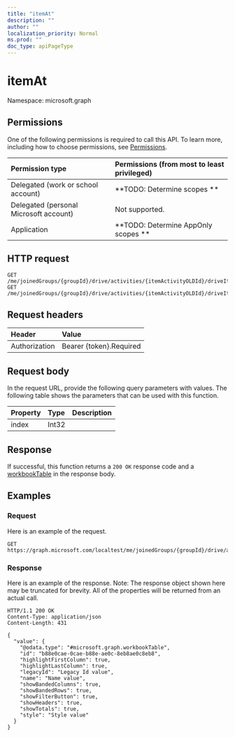 ```yaml
---
title: "itemAt"
description: ""
author: ""
localization_priority: Normal
ms.prod: ""
doc_type: apiPageType
---
```


# itemAt

Namespace: microsoft.graph



## Permissions
One of the following permissions is required to call this API. To learn more, including how to choose permissions, see [Permissions](/concepts/permissions-reference.md).

|Permission type|Permissions (from most to least privileged)|
|:---|:---|
|Delegated (work or school account)|**TODO: Determine scopes **|
|Delegated (personal Microsoft account)|Not supported.|
|Application|**TODO: Determine AppOnly scopes **|

## HTTP request
<!-- {
  "blockType": "ignored"
}
-->
``` http
GET /me/joinedGroups/{groupId}/drive/activities/{itemActivityOLDId}/driveItem/workbook/tables/itemAt
GET /me/joinedGroups/{groupId}/drive/activities/{itemActivityOLDId}/driveItem/workbook/names/{workbookNamedItemId}/worksheet/tables/itemAt
```

## Request headers
|Header|Value|
|:---|:---|
|Authorization|Bearer {token}.Required|

## Request body
In the request URL, provide the following query parameters with values.
The following table shows the parameters that can be used with this function.

|Property|Type|Description|
|:---|:---|:---|
|index|Int32||



## Response
If successful, this function returns a `200 OK` response code and a [workbookTable](../resources/workbooktable.md) in the response body.

## Examples

### Request
Here is an example of the request.
<!-- {
  "blockType": "request",
  "name": "workbooktable_itemat"
}
-->
``` http
GET https://graph.microsoft.com/localtest/me/joinedGroups/{groupId}/drive/activities/{itemActivityOLDId}/driveItem/workbook/tables/itemAt(index=5)
```

### Response
Here is an example of the response. Note: The response object shown here may be truncated for brevity. All of the properties will be returned from an actual call.
<!-- {
  "blockType": "response",
  "truncated": true,
  "@odata.type": "microsoft.graph.workbooktable"
}
-->
``` http
HTTP/1.1 200 OK
Content-Type: application/json
Content-Length: 431

{
  "value": {
    "@odata.type": "#microsoft.graph.workbookTable",
    "id": "b88e0cae-0cae-b88e-ae0c-8eb8ae0c8eb8",
    "highlightFirstColumn": true,
    "highlightLastColumn": true,
    "legacyId": "Legacy Id value",
    "name": "Name value",
    "showBandedColumns": true,
    "showBandedRows": true,
    "showFilterButton": true,
    "showHeaders": true,
    "showTotals": true,
    "style": "Style value"
  }
}
```

